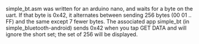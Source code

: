simple_bt.asm was written for an arduino nano, and waits for a byte on the uart. If that byte is 0x42, it alternates between sending 256 bytes (00 01 .. FF) and the same except 7 fewer bytes. The associated app simple_bt (in simple_bluetooth-android) sends 0x42 when you tap GET DATA and will ignore the short set; the set of 256 will be displayed. 
